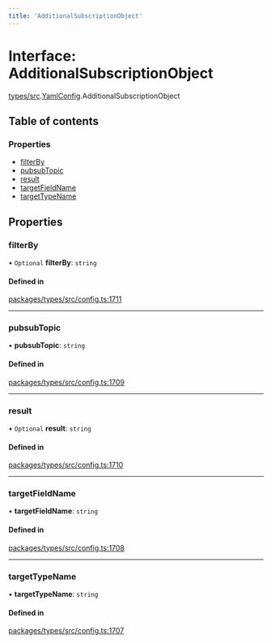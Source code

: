 ```yaml
---
title: 'AdditionalSubscriptionObject'
---
```


# Interface: AdditionalSubscriptionObject

[types/src](../modules/types_src).[YamlConfig](../modules/types_src.YamlConfig).AdditionalSubscriptionObject

## Table of contents

### Properties

- [filterBy](types_src.YamlConfig.AdditionalSubscriptionObject#filterby)
- [pubsubTopic](types_src.YamlConfig.AdditionalSubscriptionObject#pubsubtopic)
- [result](types_src.YamlConfig.AdditionalSubscriptionObject#result)
- [targetFieldName](types_src.YamlConfig.AdditionalSubscriptionObject#targetfieldname)
- [targetTypeName](types_src.YamlConfig.AdditionalSubscriptionObject#targettypename)

## Properties

### filterBy

• `Optional` **filterBy**: `string`

#### Defined in

[packages/types/src/config.ts:1711](https://github.com/Urigo/graphql-mesh/blob/master/packages/types/src/config.ts#L1711)

___

### pubsubTopic

• **pubsubTopic**: `string`

#### Defined in

[packages/types/src/config.ts:1709](https://github.com/Urigo/graphql-mesh/blob/master/packages/types/src/config.ts#L1709)

___

### result

• `Optional` **result**: `string`

#### Defined in

[packages/types/src/config.ts:1710](https://github.com/Urigo/graphql-mesh/blob/master/packages/types/src/config.ts#L1710)

___

### targetFieldName

• **targetFieldName**: `string`

#### Defined in

[packages/types/src/config.ts:1708](https://github.com/Urigo/graphql-mesh/blob/master/packages/types/src/config.ts#L1708)

___

### targetTypeName

• **targetTypeName**: `string`

#### Defined in

[packages/types/src/config.ts:1707](https://github.com/Urigo/graphql-mesh/blob/master/packages/types/src/config.ts#L1707)
